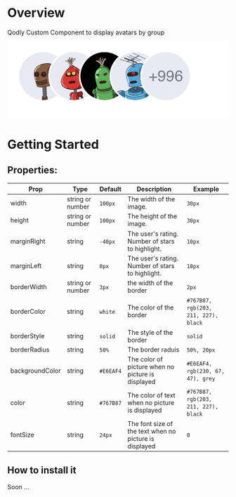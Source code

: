 # Overview

Qodly Custom Component to display avatars by group

![image info](public/groupAvatar.png)

# Getting Started

## Properties:

| Prop | Type | Default | Description | Example |
| ---- | ---- | ------- | ----------- | ------- |
| width | string or number | `100px` | The width of the image. | `30px` |
| height | string or number | `100px` | The height of the image. | `30px` |
| marginRight | string | `-40px` | The user's rating. Number of stars to highlight. | `10px` |
| marginLeft | string | `0px` | The user's rating. Number of stars to highlight. | `10px` |
| borderWidth | string or number | `3px` | the width of the border | `2px` |
| borderColor | string | `white` | The color of the border | `#767B87, rgb(203, 211, 227), black` |
| borderStyle | string | `solid` | The style of the border  | `solid` |
| borderRadius | string | `50%` | The border raduis | `50%, 20px` |
| backgroundColor | string | `#E6EAF4` | The color of picture when no picture is displayed | `#E6EAF4, rgb(230, 67, 47), grey` |
| color | string | `#767B87` | The color of text when no picture is displayed | `#767B87, rgb(203, 211, 227), black ` |
| fontSize | string | `24px` | The font size of the text when no picture is displayed | `0` |

## How to install it

  Soon ...